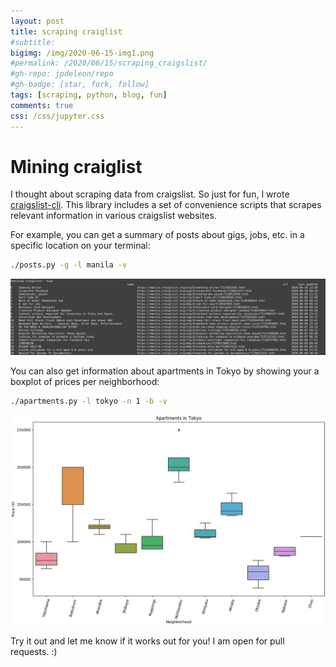 ```yaml
---
layout: post
title: scraping craiglist
#subtitle:
bigimg: /img/2020-06-15-img1.png
#permalink: /2020/06/15/scraping_craigslist/
#gh-repo: jpdeleon/repo
#gh-badge: [star, fork, follow]
tags: [scraping, python, blog, fun]
comments: true
css: /css/jupyter.css
---
```



# Mining craiglist

I thought about scraping data from craigslist. So just for fun, I wrote [craigslist-cli](https://github.com/jpdeleon/craigslist).
This library includes a set of convenience scripts that scrapes relevant information in various craigslist websites.

For example, you can get a summary of posts about gigs, jobs, etc. in a specific location on your terminal:

```bash
./posts.py -g -l manila -v 
```
![img](../img/2020-06-15-gigs_manila.png)

You can also get information about apartments in Tokyo by showing your a boxplot of prices per neighborhood:
```bash
./apartments.py -l tokyo -n 1 -b -v 
```
![img](../img/2020-06-15-tokyo_apartments_boxplot.png) 

Try it out and let me know if it works out for you! I am open for pull requests. :)
